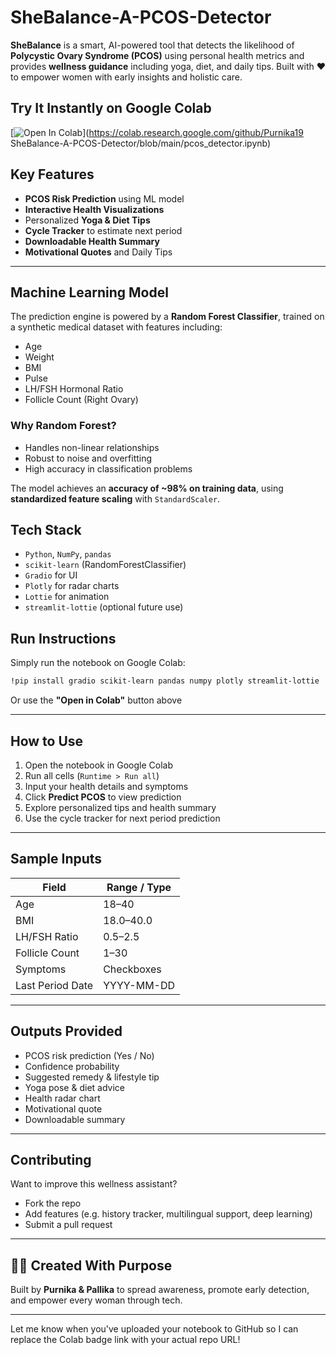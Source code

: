 # SheBalance-A-PCOS-Detector

**SheBalance** is a smart, AI-powered tool that detects the likelihood of **Polycystic Ovary Syndrome (PCOS)** using personal health metrics and provides **wellness guidance** including yoga, diet, and daily tips. Built with ❤️ to empower women with early insights and holistic care.


##  Try It Instantly on Google Colab

[![Open In Colab](https://colab.research.google.com/assets/colab-badge.svg)](https://colab.research.google.com/github/Purnika19
SheBalance-A-PCOS-Detector/blob/main/pcos_detector.ipynb)

##  Key Features

*  **PCOS Risk Prediction** using ML model
*  **Interactive Health Visualizations**
*  Personalized **Yoga & Diet Tips**
*  **Cycle Tracker** to estimate next period
*  **Downloadable Health Summary**
*  **Motivational Quotes** and Daily Tips

---

##  Machine Learning Model

The prediction engine is powered by a **Random Forest Classifier**, trained on a synthetic medical dataset with features including:

* Age
* Weight
* BMI
* Pulse
* LH/FSH Hormonal Ratio
* Follicle Count (Right Ovary)

###  Why Random Forest?

* Handles non-linear relationships
* Robust to noise and overfitting
* High accuracy in classification problems

The model achieves an **accuracy of \~98% on training data**, using **standardized feature scaling** with `StandardScaler`.

##  Tech Stack

* `Python`, `NumPy`, `pandas`
* `scikit-learn` (RandomForestClassifier)
* `Gradio` for UI
* `Plotly` for radar charts
* `Lottie` for animation
* `streamlit-lottie` (optional future use)


##  Run Instructions

Simply run the notebook on Google Colab:

```bash
!pip install gradio scikit-learn pandas numpy plotly streamlit-lottie
```

Or use the **"Open in Colab"** button above 

---

##  How to Use

1. Open the notebook in Google Colab
2. Run all cells (`Runtime > Run all`)
3. Input your health details and symptoms
4. Click **Predict PCOS** to view prediction
5. Explore personalized tips and health summary
6. Use the cycle tracker for next period prediction

---

##  Sample Inputs

| Field            | Range / Type |
| ---------------- | ------------ |
| Age              | 18–40        |
| BMI              | 18.0–40.0    |
| LH/FSH Ratio     | 0.5–2.5      |
| Follicle Count   | 1–30         |
| Symptoms         | Checkboxes   |
| Last Period Date | YYYY-MM-DD   |

---

##  Outputs Provided

* PCOS risk prediction (Yes / No)
* Confidence probability
* Suggested remedy & lifestyle tip
* Yoga pose & diet advice
* Health radar chart
* Motivational quote
* Downloadable summary

---

##  Contributing

Want to improve this wellness assistant?

* Fork the repo
* Add features (e.g. history tracker, multilingual support, deep learning)
* Submit a pull request 

---

## 👩‍💻 Created With Purpose

Built by **Purnika & Pallika** to spread awareness, promote early detection, and empower every woman through tech.

---



Let me know when you've uploaded your notebook to GitHub so I can replace the Colab badge link with your actual repo URL!

```



